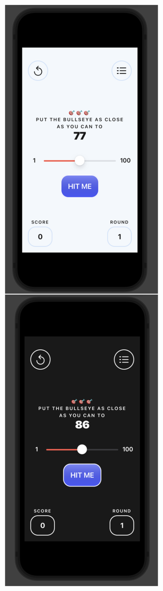 <img src="/Bullseye/App/Screen Shot 2022-07-11 at 22.28.28.png" alt="Alt text" title="Optional title">
<img src="/Bullseye/App/Screen Shot 2022-07-11 at 22.28.52.png" alt="Alt text" title="Optional title">
